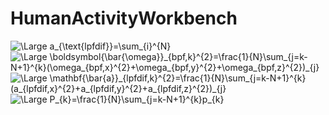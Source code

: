# HumanActivityWorkbench

<img src="https://latex.codecogs.com/svg.latex?\Large&space;a_{\text{lpfdif}}=\sum_{i}^{N}" title="\Large a_{\text{lpfdif}}=\sum_{i}^{N}" />

<img src="https://latex.codecogs.com/svg.latex?\Large&space;\boldsymbol{\bar{\omega}}_{bpf,k}^{2}=\frac{1}{N}\sum_{j=k-N+1}^{k}(\omega_{bpf,x}^{2}+\omega_{bpf,y}^{2}+\omega_{bpf,z}^{2})_{j}" title="\Large \boldsymbol{\bar{\omega}}_{bpf,k}^{2}=\frac{1}{N}\sum_{j=k-N+1}^{k}(\omega_{bpf,x}^{2}+\omega_{bpf,y}^{2}+\omega_{bpf,z}^{2})_{j}" />

<img src="https://latex.codecogs.com/svg.latex?\Large&space;\mathbf{\bar{a}}_{lpfdif,k}^{2}=\frac{1}{N}\sum_{j=k-N+1}^{k}(a_{lpfdif,x}^{2}+a_{lpfdif,y}^{2}+a_{lpfdif,z}^{2})_{j}" title="\Large \mathbf{\bar{a}}_{lpfdif,k}^{2}=\frac{1}{N}\sum_{j=k-N+1}^{k}(a_{lpfdif,x}^{2}+a_{lpfdif,y}^{2}+a_{lpfdif,z}^{2})_{j}" />

<img src="https://latex.codecogs.com/svg.latex?\Large&space;P_{k}=\frac{1}{N}\sum_{j=k-N+1}^{k}p_{k}" title="\Large P_{k}=\frac{1}{N}\sum_{j=k-N+1}^{k}p_{k}" />

